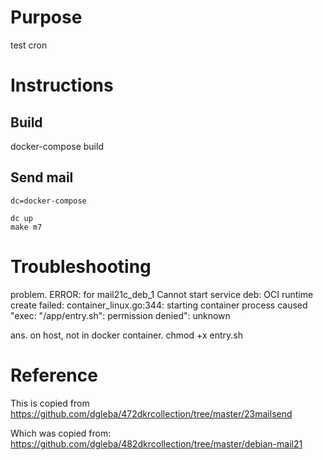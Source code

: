 # Purpose

test cron

# Instructions

## Build

docker-compose build

## Send mail

```
dc=docker-compose

dc up
make m7

```


# Troubleshooting

problem.
    ERROR: for mail21c_deb_1  Cannot start service deb: OCI runtime create failed: container_linux.go:344: starting container process caused "exec: \"/app/entry.sh\": permission denied": unknown

ans.
    on host, not in docker container.
    chmod +x entry.sh


# Reference

This is copied from https://github.com/dgleba/472dkrcollection/tree/master/23mailsend

Which was copied from:
 https://github.com/dgleba/482dkrcollection/tree/master/debian-mail21